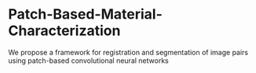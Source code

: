 # Patch-Based-Material-Characterization
We propose a framework for registration and segmentation of image pairs using patch-based convolutional neural networks
